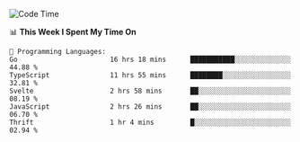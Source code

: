 <!--START_SECTION:waka-->
![Code Time](http://img.shields.io/badge/Code%20Time-934%20hrs%201%20min-blue)

📊 **This Week I Spent My Time On** 

```text
💬 Programming Languages: 
Go                       16 hrs 18 mins      ███████████░░░░░░░░░░░░░░   44.88 % 
TypeScript               11 hrs 55 mins      ████████░░░░░░░░░░░░░░░░░   32.81 % 
Svelte                   2 hrs 58 mins       ██░░░░░░░░░░░░░░░░░░░░░░░   08.19 % 
JavaScript               2 hrs 26 mins       ██░░░░░░░░░░░░░░░░░░░░░░░   06.70 % 
Thrift                   1 hr 4 mins         █░░░░░░░░░░░░░░░░░░░░░░░░   02.94 % 
```


<!--END_SECTION:waka-->